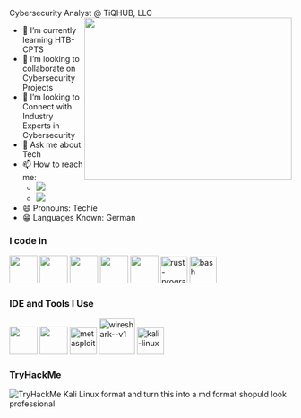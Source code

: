 Cybersecurity Analyst @ TiQHUB, LLC
<img align="right" width="370" height="290" src="https://i.pinimg.com/originals/2d/7e/7d/2d7e7de6f5f74b8ac83e72f17afded2d.jpg">                                                 

- 🌱 I’m currently learning HTB-CPTS
- 👯 I’m looking to collaborate on Cybersecurity Projects
- 🤔 I’m looking to Connect with Industry Experts in Cybersecurity
- 💬 Ask me about Tech
- 📫 How to reach me:
  - [<img src="https://img.shields.io/badge/ProtonMail-8B89CC?style=for-the-badge&logo=protonmail&logoColor=white"/>](mailto:nithinkumar@tuta.io)
  - [<img src="https://img.shields.io/badge/LinkedIn-0077B5?style=for-the-badge&logo=linkedin&logoColor=white" />](https://www.linkedin.com/in/cybernithin)
- 😄 Pronouns: Techie
- 😁 Languages Known: German

### I code in
<img height="50" width="50" src="https://img.icons8.com/color/48/000000/python.png" /> <img height="50" width="50" src="https://img.icons8.com/color/48/000000/c-programming.png" /> <img height="50" width="50" src="https://img.icons8.com/color/48/000000/java-coffee-cup-logo.png" /> <img height="50" width="50" src="https://img.icons8.com/color/48/000000/html-5.png" /> <img height="50" width="50" src="https://img.icons8.com/color/48/000000/css3.png" /> 
<img width="48" height="48" src="https://img.icons8.com/color/48/rust-programming-language.png" alt="rust-programming-language"/> <img width="48" height="48" src="https://img.icons8.com/color/48/bash.png" alt="bash"/>

### IDE and Tools I Use
<img height="50" width="50" src="https://img.icons8.com/color/48/000000/visual-studio-code-2019.png"/> <img height="50" width="50" src="https://img.icons8.com/color/50/000000/git.png"/> <img width="48" height="48" src="https://img.icons8.com/fluency/48/metasploit.png" alt="metasploit"/> <img width="64" height="64" src="https://img.icons8.com/nolan/64/wireshark--v1.png" alt="wireshark--v1"/> <img width="48" height="48" src="https://img.icons8.com/color/48/kali-linux.png" alt="kali-linux"/>

### TryHackMe
<img src="https://tryhackme-badges.s3.amazonaws.com/thecyber.insane.png" alt="TryHackMe"> Kali Linux format and turn this into a md format shopuld look professional
